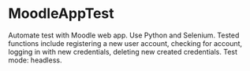 # MoodleAppTest
Automate test with Moodle web app. Use Python and Selenium.
Tested functions include registering a new user account, checking for account, logging in with new credentials, deleting new created credentials.
Test mode: headless.
